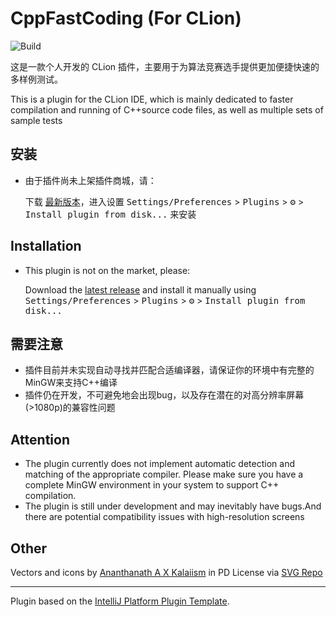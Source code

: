 # CppFastCoding (For CLion)

![Build](https://github.com/virtualGraviton/CppFastCoding/workflows/Build/badge.svg)

<!-- Plugin description -->
这是一款个人开发的 CLion 插件，主要用于为算法竞赛选手提供更加便捷快速的多样例测试。

This is a plugin for the CLion IDE, which is mainly dedicated to faster compilation and running of C++source code files,
as well as multiple sets of sample tests
<!-- Plugin description end -->

## 安装

- 由于插件尚未上架插件商城，请：

  下载 [最新版本](https://github.com/virtualGraviton/CppFastCoding/releases/latest)，进入设置
  <kbd>Settings/Preferences</kbd> > <kbd>Plugins</kbd> > <kbd>⚙️</kbd> > <kbd>Install plugin from disk...</kbd> 来安装

## Installation

- This plugin is not on the market, please:

  Download the [latest release](https://github.com/virtualGraviton/CppFastCoding/releases/latest) and install it
  manually using
  <kbd>Settings/Preferences</kbd> > <kbd>Plugins</kbd> > <kbd>⚙️</kbd> > <kbd>Install plugin from disk...</kbd>

## 需要注意

- 插件目前并未实现自动寻找并匹配合适编译器，请保证你的环境中有完整的MinGW来支持C++编译
- 插件仍在开发，不可避免地会出现bug，以及存在潜在的对高分辨率屏幕(>1080p)的兼容性问题

## Attention

- The plugin currently does not implement automatic detection and matching of the appropriate compiler. Please make sure
  you have a complete MinGW environment in your system to support C++ compilation.
- The plugin is still under development and may inevitably have bugs.And there are potential compatibility issues with
  high-resolution screens

## Other

Vectors and icons by <a href="https://www.figma.com/community/file/1071678557813409125?ref=svgrepo.com" target="_blank">
Ananthanath A X Kalaiism</a> in PD License via <a href="https://www.svgrepo.com/" target="_blank">SVG Repo</a>

---
Plugin based on the [IntelliJ Platform Plugin Template][template].

[template]: https://github.com/JetBrains/intellij-platform-plugin-template

[docs:plugin-description]: https://plugins.jetbrains.com/docs/intellij/plugin-user-experience.html#plugin-description-and-presentation
